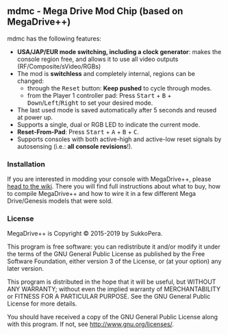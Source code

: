 ## mdmc - Mega Drive Mod Chip (based on MegaDrive++)

mdmc has the following features:

- **USA/JAP/EUR mode switching, including a clock generator**: makes the console region free, and allows it to use all video outputs (RF/Composite/sVideo/RGBs)
- The mod is **switchless** and completely internal, regions can be changed:
    - through the <kbd>Reset</kbd> button: **Keep pushed** to cycle through modes.
    - from the Player 1 controller pad: Press <kbd>Start</kbd> + <kbd>B</kbd> + <kbd>Down</kbd>/<kbd>Left</kbd>/<kbd>Right</kbd> to set your desired mode.
- The last used mode is saved automatically after 5 seconds and reused at power up.
- Supports a single, dual or RGB LED to indicate the current mode.
- **Reset-From-Pad**: Press <kbd>Start</kbd> + <kbd>A</kbd> + <kbd>B</kbd> + <kbd>C</kbd>.
- Supports consoles with both active-high and active-low reset signals by autosensing (i.e.: **all console revisions**!).

### Installation
If you are interested in modding your console with MegaDrive++, please [head to the wiki](https://github.com/SukkoPera/MegaDrivePlusPlus/wiki). There you will find full instructions about what to buy, how to compile MegaDrive++ and how to wire it in a few different Mega Drive/Genesis models that were sold.

### License
MegaDrive++ is Copyright &copy; 2015-2019 by SukkoPera.

This program is free software: you can redistribute it and/or modify it under the terms of the GNU General Public License as published by the Free Software Foundation, either version 3 of the License, or (at your option) any later version.

This program is distributed in the hope that it will be useful, but WITHOUT ANY WARRANTY; without even the implied warranty of MERCHANTABILITY or FITNESS FOR A PARTICULAR PURPOSE.  See the GNU General Public License for more details.

You should have received a copy of the GNU General Public License along with this program. If not, see <http://www.gnu.org/licenses/>.

